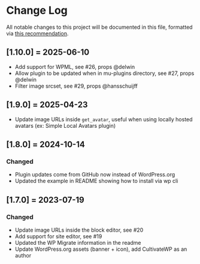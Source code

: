 # Change Log
All notable changes to this project will be documented in this file, formatted via [this recommendation](http://keepachangelog.com/).

## [1.10.0] = 2025-06-10
- Add support for WPML, see #26, props @delwin
- Allow plugin to be updated when in mu-plugins directory, see #27, props @delwin
- Filter image srcset, see #29, props @hansschuijff

## [1.9.0] = 2025-04-23
- Update image URLs inside `get_avatar`, useful when using locally hosted avatars (ex: Simple Local Avatars plugin)

## [1.8.0] = 2024-10-14
### Changed
- Plugin updates come from GitHub now instead of WordPress.org
- Updated the example in README showing how to install via wp cli

## [1.7.0] = 2023-07-19
### Changed
- Update image URLs inside the block editor, see #20
- Add support for site editor, see #19
- Updated the WP Migrate information in the readme
- Update WordPress.org assets (banner + icon), add CultivateWP as an author
